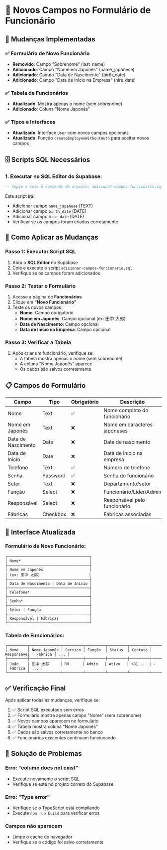 # 📝 Novos Campos no Formulário de Funcionário

## 🎯 Mudanças Implementadas

### ✅ Formulário de Novo Funcionário
- **Removido**: Campo "Sobrenome" (last_name)
- **Adicionado**: Campo "Nome em Japonês" (name_japanese)
- **Adicionado**: Campo "Data de Nascimento" (birth_date)
- **Adicionado**: Campo "Data de Início na Empresa" (hire_date)

### ✅ Tabela de Funcionários
- **Atualizado**: Mostra apenas o nome (sem sobrenome)
- **Adicionado**: Coluna "Nome Japonês"

### ✅ Tipos e Interfaces
- **Atualizado**: Interface `User` com novos campos opcionais
- **Atualizado**: Função `createEmployeeWithoutAuth` para aceitar novos campos

## 🗄️ Scripts SQL Necessários

### 1. Executar no SQL Editor do Supabase:
```sql
-- Copie e cole o conteúdo do arquivo: adicionar-campos-funcionario.sql
```

Este script irá:
- Adicionar campo `name_japanese` (TEXT)
- Adicionar campo `birth_date` (DATE)
- Adicionar campo `hire_date` (DATE)
- Verificar se os campos foram criados corretamente

## 🔧 Como Aplicar as Mudanças

### Passo 1: Executar Script SQL
1. Abra o **SQL Editor** no Supabase
2. Cole e execute o script `adicionar-campos-funcionario.sql`
3. Verifique se os campos foram adicionados

### Passo 2: Testar o Formulário
1. Acesse a página de **Funcionários**
2. Clique em **"Novo Funcionário"**
3. Teste os novos campos:
   - **Nome**: Campo obrigatório
   - **Nome em Japonês**: Campo opcional (ex: 田中 太郎)
   - **Data de Nascimento**: Campo opcional
   - **Data de Início na Empresa**: Campo opcional

### Passo 3: Verificar a Tabela
1. Após criar um funcionário, verifique se:
   - A tabela mostra apenas o nome (sem sobrenome)
   - A coluna "Nome Japonês" aparece
   - Os dados são salvos corretamente

## 📋 Campos do Formulário

| Campo | Tipo | Obrigatório | Descrição |
|-------|------|-------------|-----------|
| Nome | Text | ✅ | Nome completo do funcionário |
| Nome em Japonês | Text | ❌ | Nome em caracteres japoneses |
| Data de Nascimento | Date | ❌ | Data de nascimento |
| Data de Início | Date | ❌ | Data de início na empresa |
| Telefone | Text | ✅ | Número de telefone |
| Senha | Password | ✅ | Senha do funcionário |
| Setor | Text | ❌ | Departamento/setor |
| Função | Select | ❌ | Funcionário/Líder/Admin |
| Responsável | Select | ❌ | Responsável pelo funcionário |
| Fábricas | Checkbox | ❌ | Fábricas associadas |

## 🎨 Interface Atualizada

### Formulário de Novo Funcionário:
```
┌─────────────────────────────────────┐
│ Nome*                               │
├─────────────────────────────────────┤
│ Nome em Japonês                     │
│ (ex: 田中 太郎)                      │
├─────────────────────────────────────┤
│ Data de Nascimento | Data de Início │
├─────────────────────────────────────┤
│ Telefone*                           │
├─────────────────────────────────────┤
│ Senha*                              │
├─────────────────────────────────────┤
│ Setor | Função                      │
├─────────────────────────────────────┤
│ Responsável | Fábricas              │
└─────────────────────────────────────┘
```

### Tabela de Funcionários:
```
┌─────────┬──────────────┬─────────┬─────────┬─────────┬─────────┬─────────────┬─────────┬─────┐
│ Nome    │ Nome Japonês │ Serviço │ Função  │ Status  │ Contato │ Responsável │ Fábrica │ ... │
├─────────┼──────────────┼─────────┼─────────┼─────────┼─────────┼─────────────┼─────────┼─────┤
│ João    │ 田中 太郎     │ RH      │ Admin   │ Ativo   │ +81...  │ -           │ Fábrica │ ... │
└─────────┴──────────────┴─────────┴─────────┴─────────┴─────────┴─────────────┴─────────┴─────┘
```

## ✅ Verificação Final

Após aplicar todas as mudanças, verifique se:

1. ✅ Script SQL executado sem erros
2. ✅ Formulário mostra apenas campo "Nome" (sem sobrenome)
3. ✅ Novos campos aparecem no formulário
4. ✅ Tabela mostra coluna "Nome Japonês"
5. ✅ Dados são salvos corretamente no banco
6. ✅ Funcionários existentes continuam funcionando

## 🐛 Solução de Problemas

### Erro: "column does not exist"
- Execute novamente o script SQL
- Verifique se está no projeto correto do Supabase

### Erro: "Type error"
- Verifique se o TypeScript está compilando
- Execute `npm run build` para verificar erros

### Campos não aparecem
- Limpe o cache do navegador
- Verifique se o código foi salvo corretamente 